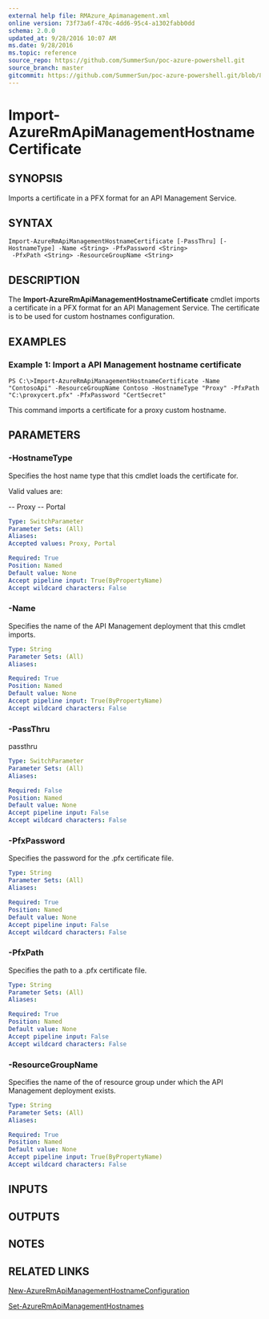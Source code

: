 ```yaml
---
external help file: RMAzure_Apimanagement.xml
online version: 73f73a6f-470c-4dd6-95c4-a1302fabb0dd
schema: 2.0.0
updated_at: 9/28/2016 10:07 AM
ms.date: 9/28/2016
ms.topic: reference
source_repo: https://github.com/SummerSun/poc-azure-powershell.git
source_branch: master
gitcommit: https://github.com/SummerSun/poc-azure-powershell.git/blob/8903b0f1daa01932ac5fa167f377736de2df6709/azureps-cmdlets-docs/Resource%20Manager/API%20Management%20Cmdlets/v0.9.8/Import-AzureRmApiManagementHostnameCertificate.md
---
```


# Import-AzureRmApiManagementHostnameCertificate
## SYNOPSIS
Imports a certificate in a PFX format for an API Management Service.

## SYNTAX

```
Import-AzureRmApiManagementHostnameCertificate [-PassThru] [-HostnameType] -Name <String> -PfxPassword <String>
 -PfxPath <String> -ResourceGroupName <String>
```

## DESCRIPTION
The **Import-AzureRmApiManagementHostnameCertificate** cmdlet imports a certificate in a PFX format for an API Management Service.
The certificate is to be used for custom hostnames configuration.

## EXAMPLES

### Example 1: Import a API Management hostname certificate
```
PS C:\>Import-AzureRmApiManagementHostnameCertificate -Name "ContosoApi" -ResourceGroupName Contoso -HostnameType "Proxy" -PfxPath "C:\proxycert.pfx" -PfxPassword "CertSecret"
```

This command imports a certificate for a proxy custom hostname.

## PARAMETERS

### -HostnameType
Specifies the host name type that this cmdlet loads the certificate for.

Valid values are: 

-- Proxy
-- Portal

```yaml
Type: SwitchParameter
Parameter Sets: (All)
Aliases: 
Accepted values: Proxy, Portal

Required: True
Position: Named
Default value: None
Accept pipeline input: True(ByPropertyName)
Accept wildcard characters: False
```

### -Name
Specifies the name of the API Management deployment that this cmdlet imports.

```yaml
Type: String
Parameter Sets: (All)
Aliases: 

Required: True
Position: Named
Default value: None
Accept pipeline input: True(ByPropertyName)
Accept wildcard characters: False
```

### -PassThru
passthru

```yaml
Type: SwitchParameter
Parameter Sets: (All)
Aliases: 

Required: False
Position: Named
Default value: None
Accept pipeline input: False
Accept wildcard characters: False
```

### -PfxPassword
Specifies the password for the .pfx certificate file.

```yaml
Type: String
Parameter Sets: (All)
Aliases: 

Required: True
Position: Named
Default value: None
Accept pipeline input: False
Accept wildcard characters: False
```

### -PfxPath
Specifies the path to a .pfx certificate file.

```yaml
Type: String
Parameter Sets: (All)
Aliases: 

Required: True
Position: Named
Default value: None
Accept pipeline input: False
Accept wildcard characters: False
```

### -ResourceGroupName
Specifies the name of the of resource group under which the API Management deployment exists.

```yaml
Type: String
Parameter Sets: (All)
Aliases: 

Required: True
Position: Named
Default value: None
Accept pipeline input: True(ByPropertyName)
Accept wildcard characters: False
```

## INPUTS

## OUTPUTS

## NOTES

## RELATED LINKS

[New-AzureRmApiManagementHostnameConfiguration](73f73a6f-470c-4dd6-95c4-a1302fabb0dd)

[Set-AzureRmApiManagementHostnames](dd997f04-b85b-409c-8c69-a5e659c768e3)

